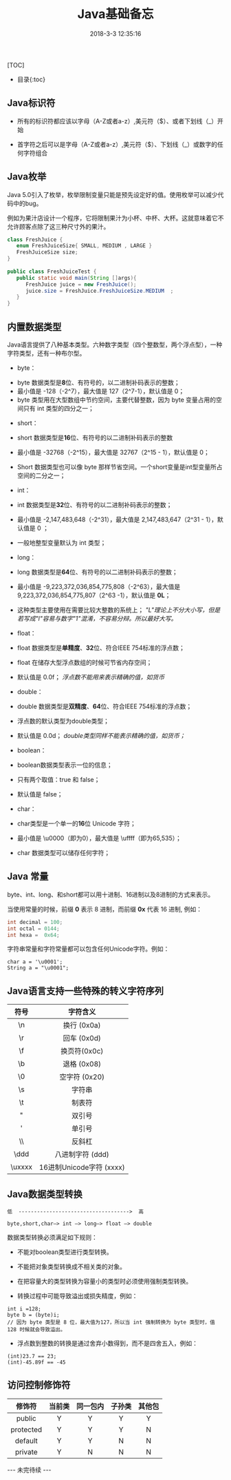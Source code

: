 ﻿---
layout:         post
title:          Java基础备忘
subtitle:
card-image:     
date:           2018-3-3 12:35:16
tags:           Java
post-card-type: article
---


[TOC]

* 目录{:toc}

Java标识符
-------

 - 所有的标识符都应该以字母（A-Z或者a-z）,美元符（$）、或者下划线（_）开始
 
 - 首字符之后可以是字母（A-Z或者a-z）,美元符（$）、下划线（_）或数字的任何字符组合
 

Java枚举
------

Java 5.0引入了枚举，枚举限制变量只能是预先设定好的值。使用枚举可以减少代码中的bug。

例如为果汁店设计一个程序，它将限制果汁为小杯、中杯、大杯。这就意味着它不允许顾客点除了这三种尺寸外的果汁。
```Java
class FreshJuice {
   enum FreshJuiceSize{ SMALL, MEDIUM , LARGE }
   FreshJuiceSize size;
}
 
public class FreshJuiceTest {
   public static void main(String []args){
      FreshJuice juice = new FreshJuice();
      juice.size = FreshJuice.FreshJuiceSize.MEDIUM  ;
   }
}
```

内置数据类型
------
Java语言提供了八种基本类型。六种数字类型（四个整数型，两个浮点型），一种字符类型，还有一种布尔型。

 - byte：
  + byte 数据类型是**8**位、有符号的，以二进制补码表示的整数；
  + 最小值是 -128（-2^7），最大值是 127（2^7-1），默认值是 0；
  + byte 类型用在大型数组中节约空间，主要代替整数，因为 byte 变量占用的空间只有 int 类型的四分之一；

 - short：

  - short 数据类型是**16**位、有符号的以二进制补码表示的整数
  - 最小值是 -32768（-2^15），最大值是 32767（2^15 - 1），默认值是 0；
  - Short 数据类型也可以像 byte 那样节省空间。一个short变量是int型变量所占空间的二分之一；

 - int：

  - int 数据类型是**32**位、有符号的以二进制补码表示的整数；
  - 最小值是 -2,147,483,648（-2^31），最大值是 2,147,483,647（2^31 - 1），默认值是 0 ；
  - 一般地整型变量默认为 int 类型；

 - long：

  - long 数据类型是**64**位、有符号的以二进制补码表示的整数；
  - 最小值是 -9,223,372,036,854,775,808（-2^63），最大值是 9,223,372,036,854,775,807（2^63 -1），默认值是 **0L**；
  - 这种类型主要使用在需要比较大整数的系统上；
*"L"理论上不分大小写，但是若写成"l"容易与数字"1"混淆，不容易分辩。所以最好大写。*

 - float：

  - float 数据类型是**单精度**、**32**位、符合IEEE 754标准的浮点数；
  - float 在储存大型浮点数组的时候可节省内存空间；
  - 默认值是 0.0f；
*浮点数不能用来表示精确的值，如货币*

 - double：

  - double 数据类型是**双精度**、**64**位、符合IEEE 754标准的浮点数；
  - 浮点数的默认类型为double类型；
  - 默认值是 0.0d；
*double类型同样不能表示精确的值，如货币；*

 - boolean：

  - boolean数据类型表示一位的信息；
  - 只有两个取值：true 和 false；
  - 默认值是 false；

 - char：

  - char类型是一个单一的**16**位 Unicode 字符；
  - 最小值是 \u0000（即为0），最大值是 \uffff（即为65,535）；
  - char 数据类型可以储存任何字符；

Java 常量
-------
byte、int、long、和short都可以用十进制、16进制以及8进制的方式来表示。

当使用常量的时候，前缀 **0** 表示 8 进制，而前缀 **0x** 代表 16 进制, 例如：
```Java
int decimal = 100;
int octal = 0144;
int hexa =  0x64;
```
字符串常量和字符常量都可以包含任何Unicode字符。例如：
```
char a = '\u0001';
String a = "\u0001";
```

Java语言支持一些特殊的转义字符序列
-------------------

| 符号 | 字符含义 |
|:----:|:--------:|
| \n | 换行 (0x0a) |
| \r | 回车 (0x0d) |
| \f | 换页符(0x0c) |
| \b | 退格 (0x08) |
| \0 | 空字符 (0x20) |
| \s | 字符串 |
| \t | 制表符 |
| \" | 双引号 |
| \' | 单引号 |
| \\\ | 反斜杠 |
| \ddd | 八进制字符 (ddd) |
| \uxxxx | 16进制Unicode字符 (xxxx) |

Java数据类型转换
----------
```
低  ------------------------------------>  高

byte,short,char—> int —> long—> float —> double 
```
数据类型转换必须满足如下规则：

- 不能对boolean类型进行类型转换。

- 不能把对象类型转换成不相关类的对象。

- 在把容量大的类型转换为容量小的类型时必须使用强制类型转换。

- 转换过程中可能导致溢出或损失精度，例如：
```
int i =128;   
byte b = (byte)i;
// 因为 byte 类型是 8 位，最大值为127，所以当 int 强制转换为 byte 类型时，值 128 时候就会导致溢出。
```
- 浮点数到整数的转换是通过舍弃小数得到，而不是四舍五入，例如：
```
(int)23.7 == 23;        
(int)-45.89f == -45
```

访问控制修饰符
-------

| 修饰符 | 当前类 | 同一包内 | 子孙类 | 其他包 |
|:------:|:------:|:--------:| :-----:|:------:|
| public | Y | Y | Y | Y |
| protected | Y | Y | Y | N |
| default | Y | Y | N | N |
| private | Y | N | N | N |



--- 未完待续 ---
